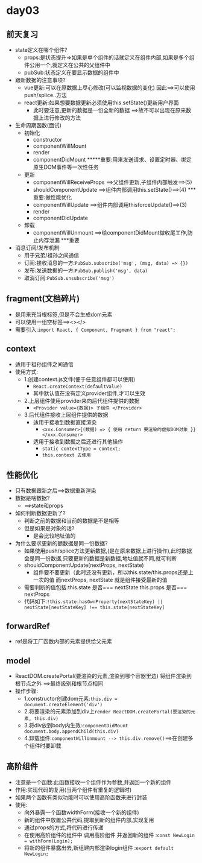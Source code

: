 # day03

## 前天复习

- state定义在哪个组件?
  - props:是状态提升=>如果是单个组件的话就定义在组件内部,如果是多个组件公用一个,就定义在公共的父组件中
  - pubSub:状态定义在要显示数据的组件中
- 跟新数据的注意事项?
  - vue更新:可以在原数据上尽心修改(可以监视数据的变化)  因此==>可以使用push/splice..方法
  - react更新:如果想要数据更新必须使用this.setState()更新用户界面
    - 此时要注意,更新的数据是一份全新的数据 ==>故不可以出现在原来数据上进行修改的方法
- 生命周期函数(面试)
  - 初始化
    - constructor
    - componentWillMount
    - render
    - componentDidMount *****重要:用来发送请求、设置定时器、绑定原生DOM事件等一次性任务
  - 更新
    - componentWillReceiveProps ==>父组件更新,子组件内部触发==>(5)
    - shouldComponentUpdate ==>组件内部调用this.setState()==>(4) ***重要:做性能优化
    - componentWillUpdate ==>组件内部调用thisforceUpdate()==>(3)
    - render
    - componentDidUpdate
  - 卸载
    - componentWillUnmount ==>给componentDidMount做收尾工作,防止内存泄漏 ***重要
- 消息订阅/发布机制
  - 用于兄弟/祖孙之间通信
  - 订阅:接收消息的一方:`PubSub.subscribe('msg', (msg, data) => {})`
  - 发布:发送数据的一方:`PubSub.publish('msg', data)`
  - 取消订阅:`PubSub.unsubscribe('msg')`

## fragment(文档碎片)

- 是用来充当根标签,但是不会生成dom元素
- 可以使用一组空标签==><></>
- 需要引入:`import React, { Component, Fragment } from "react";`

## context

- 适用于祖孙组件之间通信
- 使用方式:
  - 1.创建context.js文件(便于任意组件都可以使用)
    - `React.createContext(defaultValue)`
    - 其中默认值在没有定义provider组件,才可以生效
  - 2.上层组件使用provider来向后代组件提供的数据
    - `<Provider value={数据}> 子组件 </Provider>`
  - 3.后代组件接收上层组件提供的数据
    - 适用于接收到数据直接渲染
      - `<xxx.Consumer>{(数据) => { 使用 return 要渲染的虚拟DOM对象 }}</xxx.Consumer>`
    - 适用于接收到数据之后还进行其他操作
      - `static contextType = context;`
      - `this.context 去使用`

## 性能优化

- 只有数据跟新之后==>数据重新渲染
- 数据是啥数据?
  - ==>state和props
- 如何判断数据更新了?
  - 判断之前的数据和当前的数据是不是相等
  - 但是如果是对象的话?
    - 是会比较地址值的
- 为什么要求更新的额数据是同一份数据?
  - 如果使用push/splice方法更新数据,(是在原来数据上进行操作),此时数据会是同一份数据,只要更新的数据是新数据,地址值就不同,就可判断
  - shouldComponentUpdate(nextProps, nextState)
    - 组件要不要更新（此时还没有更新，所以this.state/this.props还是上一次的值 而nextProps, nextState 就是组件接受最新的值
  - 需要判断的值包括:this.state 是否=== nextState  this.props 是否=== nextProps
  - 代码如下:`!this.state.hasOwnProperty(nextStateKey) || nextState[nextStateKey] !== this.state[nextStateKey]`

## forwardRef

- ref是将工厂函数内部的元素提供给父元素

## model

- ReactDOM.createPortal(要渲染的元素,渲染到哪个容器里边) 将组件渲染到根节点之外  ==>最终级别和根节点相同
- 操作步骤:
  - 1.constructor创建dom元素:`this.div = document.createElement('div')`
  - 2.将要渲染的元素添加到div上`render ReactDOM.createPortal(要渲染的元素, this.div)`
  - 3.将div放到body内生效:`componentDidMount document.body.appendChild(this.div)`
  - 4.卸载组件:`componentWillUnmount --> this.div.remove()`==>在创建多个组件时要卸载

## 高阶组件

- 注意是一个函数:此函数接收一个组件作为参数,并返回一个新的组件
- 作用:实现代码的复用(当两个组件有重复的逻辑时)
- 如果两个函数有类似功能时可以使用高阶函数来进行封装
- 使用:
  - 向外暴露一个函数widthForm(接收一个新的组件)
  - 新的组件中放置公共代码,提取到新的组件内部,实现复用
  - 通过props的方式,将代码进行传递
  - 在使用高阶组件的组件中 调用高阶组件 并返回新的组件 :`const NewLogin = withForm(Login);`
  - 将新的组件暴露出去,新组建内部渲染login组件 :`export default NewLogin;`
